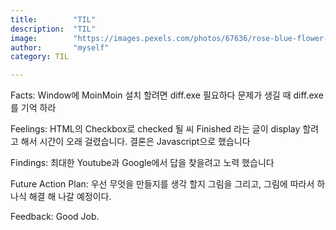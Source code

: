 ```yaml
---
title:        "TIL"
description:  "TIL"
image:        "https://images.pexels.com/photos/67636/rose-blue-flower-rose-blooms-67636.jpeg?auto=compress&cs=tinysrgb&dpr=1&w=500"
author:       "myself"
category: TIL

---
```


Facts: Window에 MoinMoin 설치 할려면 diff.exe 필요하다
       문제가 생길 때 diff.exe를 기억 하라

Feelings: HTML의 Checkbox로 checked 될 씨 Finished 라는 글이 display 할려고 해서 시간이 오래 걸렸습니다. 결론은 Javascript으로 했습니다

Findings: 최대한 Youtube과 Google에서 답을 찾을려고 노력 했습니다

Future Action Plan: 우선 무엇을 만들지를 생각 할지 그림을 그리고, 그림에 따라서 하나식 해결 해 나갈 예정이다. 

Feedback: Good Job. 